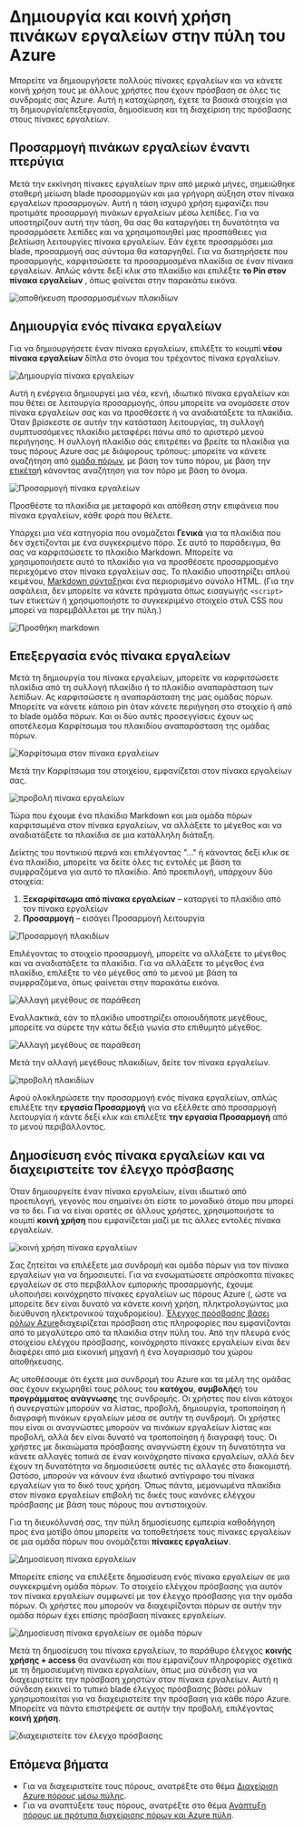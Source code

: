 <properties
   pageTitle="Πίνακες εργαλείων Azure πύλης | Microsoft Azure"
   description="Σε αυτό το άρθρο εξηγεί πώς μπορείτε να δημιουργήσετε και να επεξεργαστείτε τους πίνακες εργαλείων στην πύλη του Azure."
   services="azure-portal"
   documentationCenter=""
   authors="sewatson"
   manager="timlt"
   editor="tysonn"/>

<tags
   ms.service="multiple"
   ms.devlang="NA"
   ms.topic="article"
   ms.tgt_pltfrm="NA"
   ms.workload="na"
   ms.date="09/06/2016"
   ms.author="sewatson"/>

# <a name="creating-and-sharing-dashboards-in-the-azure-portal"></a>Δημιουργία και κοινή χρήση πινάκων εργαλείων στην πύλη του Azure

Μπορείτε να δημιουργήσετε πολλούς πίνακες εργαλείων και να κάνετε κοινή χρήση τους με άλλους χρήστες που έχουν πρόσβαση σε όλες τις συνδρομές σας Azure.  Αυτή η καταχώρηση, έχετε τα βασικά στοιχεία για τη δημιουργία/επεξεργασία, δημοσίευση και τη διαχείριση της πρόσβασης στους πίνακες εργαλείων.

## <a name="customizing-dashboards-versus-blades"></a>Προσαρμογή πινάκων εργαλείων έναντι πτερύγια

Μετά την εκκίνηση πίνακες εργαλείων πριν από μερικά μήνες, σημειώθηκε σταθερή μείωση blade προσαρμογών και μια γρήγορη αύξηση στον πίνακα εργαλείων προσαρμογών. Αυτή η τάση ισχυρό χρήση εμφανίζει που προτιμάτε προσαρμογή πινάκων εργαλείων μέσω λεπίδες. Για να υποστηρίζουν αυτή την τάση, θα σας θα καταργήσει τη δυνατότητα να προσαρμόσετε λεπίδες και να χρησιμοποιηθεί μας προσπάθειες για βελτίωση λειτουργίες πίνακα εργαλείων. Εάν έχετε προσαρμόσει μια blade, προσαρμογή σας σύντομα θα καταργηθεί. Για να διατηρήσετε που προσαρμογής, καρφιτσώσετε τα προσαρμοσμένα πλακίδια σε έναν πίνακα εργαλείων. Απλώς κάντε δεξί κλικ στο πλακίδιο και επιλέξτε **το Pin στον πίνακα εργαλείων** , όπως φαίνεται στην παρακάτω εικόνα.

![αποθήκευση προσαρμοσμένων πλακιδίων](./media/azure-portal-dashboards/save-customization.png)

## <a name="create-a-dashboard"></a>Δημιουργία ενός πίνακα εργαλείων

Για να δημιουργήσετε έναν πίνακα εργαλείων, επιλέξτε το κουμπί **νέου πίνακα εργαλείων** δίπλα στο όνομα του τρέχοντος πίνακα εργαλείων.  

![Δημιουργία πίνακα εργαλείων](./media/azure-portal-dashboards/new-dashboard.png)

Αυτή η ενέργεια δημιουργεί μια νέα, κενή, ιδιωτικό πίνακα εργαλείων και που θέτει σε λειτουργία προσαρμογής, όπου μπορείτε να ονομάσετε στον πίνακα εργαλείων σας και να προσθέσετε ή να αναδιατάξετε τα πλακίδια.  Όταν βρίσκεστε σε αυτήν την κατάσταση λειτουργίας, τη συλλογή συμπτυσσόμενες πλακίδιο μεταφέρει πάνω από το αριστερό μενού περιήγησης.  Η συλλογή πλακίδιο σάς επιτρέπει να βρείτε τα πλακίδια για τους πόρους Azure σας με διάφορους τρόπους: μπορείτε να κάνετε αναζήτηση από [ομάδα πόρων](../azure-resource-manager/resource-group-overview.md#resource-groups), με βάση τον τύπο πόρου, με βάση την [ετικέτα](../resource-group-using-tags.md)ή κάνοντας αναζήτηση για τον πόρο με βάση το όνομα.  

![Προσαρμογή πίνακα εργαλείων](./media/azure-portal-dashboards/customize-dashboard.png)

Προσθέστε τα πλακίδια με μεταφορά και απόθεση στην επιφάνεια που πίνακα εργαλείων, κάθε φορά που θέλετε.

Υπάρχει μια νέα κατηγορία που ονομάζεται **Γενικά** για τα πλακίδια που δεν σχετίζονται με ένα συγκεκριμένο πόρο.  Σε αυτό το παράδειγμα, θα σας να καρφιτσώσετε το πλακίδιο Markdown.  Μπορείτε να χρησιμοποιήσετε αυτό το πλακίδιο για να προσθέσετε προσαρμοσμένο περιεχόμενο στον πίνακα εργαλείων σας.  Το πλακίδιο υποστηρίζει απλού κειμένου, [Markdown σύνταξη](https://daringfireball.net/projects/markdown/syntax)και ένα περιορισμένο σύνολο HTML.  (Για την ασφάλεια, δεν μπορείτε να κάνετε πράγματα όπως εισαγωγής `<script>` των ετικετών ή χρησιμοποιήστε το συγκεκριμένο στοιχείο στυλ CSS που μπορεί να παρεμβάλλεται με την πύλη.) 

![Προσθήκη markdown](./media/azure-portal-dashboards/add-markdown.png)

## <a name="edit-a-dashboard"></a>Επεξεργασία ενός πίνακα εργαλείων

Μετά τη δημιουργία του πίνακα εργαλείων, μπορείτε να καρφιτσώσετε πλακίδια από τη συλλογή πλακίδιο ή το πλακίδιο αναπαράσταση των λεπίδων. Ας καρφιτσώσετε η αναπαράσταση της μας ομάδας πόρων. Μπορείτε να κάνετε κάποιο pin όταν κάνετε περιήγηση στο στοιχείο ή από το blade ομάδα πόρων. Και οι δύο αυτές προσεγγίσεις έχουν ως αποτέλεσμα Καρφίτσωμα του πλακιδίου αναπαράσταση της ομάδας πόρων.

![Καρφίτσωμα στον πίνακα εργαλείων](./media/azure-portal-dashboards/pin-to-dashboard.png)

Μετά την Καρφίτσωμα του στοιχείου, εμφανίζεται στον πίνακα εργαλείων σας.

![προβολή πίνακα εργαλείων](./media/azure-portal-dashboards/view-dashboard.png)

Τώρα που έχουμε ένα πλακίδιο Markdown και μια ομάδα πόρων καρφιτσωμένα στον πίνακα εργαλείων, να αλλάξετε το μέγεθος και να αναδιατάξετε τα πλακίδια σε μια κατάλληλη διάταξη.

Δείκτης του ποντικιού περνά και επιλέγοντας "..." ή κάνοντας δεξί κλικ σε ένα πλακίδιο, μπορείτε να δείτε όλες τις εντολές με βάση τα συμφραζόμενα για αυτό το πλακίδιο. Από προεπιλογή, υπάρχουν δύο στοιχεία:

1. **Ξεκαρφίτσωμα από πίνακα εργαλείων** – καταργεί το πλακίδιο από τον πίνακα εργαλείων
2.  **Προσαρμογή** – εισάγει Προσαρμογή λειτουργία

![Προσαρμογή πλακιδίων](./media/azure-portal-dashboards/customize-tile.png)

Επιλέγοντας το στοιχείο προσαρμογή, μπορείτε να αλλάξετε το μέγεθος και να αναδιατάξετε τα πλακίδια. Για να αλλάξετε το μέγεθος ένα πλακίδιο, επιλέξτε το νέο μέγεθος από το μενού με βάση τα συμφραζόμενα, όπως φαίνεται στην παρακάτω εικόνα.

![Αλλαγή μεγέθους σε παράθεση](./media/azure-portal-dashboards/resize-tile.png)

Εναλλακτικά, εάν το πλακίδιο υποστηρίζει οποιουδήποτε μεγέθους, μπορείτε να σύρετε την κάτω δεξιά γωνία στο επιθυμητό μέγεθος.

![Αλλαγή μεγέθους σε παράθεση](./media/azure-portal-dashboards/resize-corner.png)

Μετά την αλλαγή μεγέθους πλακιδίων, δείτε τον πίνακα εργαλείων.

![προβολή πλακιδίων](./media/azure-portal-dashboards/view-tile.png)

Αφού ολοκληρώσετε την προσαρμογή ενός πίνακα εργαλείων, απλώς επιλέξτε την **εργασία Προσαρμογή** για να εξέλθετε από προσαρμογή λειτουργία ή κάντε δεξί κλικ και επιλέξτε **την εργασία Προσαρμογή** από το μενού περιβάλλοντος.

## <a name="publish-a-dashboard-and-manage-access-control"></a>Δημοσίευση ενός πίνακα εργαλείων και να διαχειριστείτε τον έλεγχο πρόσβασης

Όταν δημιουργείτε έναν πίνακα εργαλείων, είναι ιδιωτικό από προεπιλογή, γεγονός που σημαίνει ότι είστε το μοναδικό άτομο που μπορεί να το δει.  Για να είναι ορατές σε άλλους χρήστες, χρησιμοποιήστε το κουμπί **κοινή χρήση** που εμφανίζεται μαζί με τις άλλες εντολές πίνακα εργαλείων.

![κοινή χρήση πίνακα εργαλείων](./media/azure-portal-dashboards/share-dashboard.png)

Σας ζητείται να επιλέξετε μια συνδρομή και ομάδα πόρων για τον πίνακα εργαλείων για να δημοσιευτεί. Για να ενσωματώσετε απρόσκοπτα πίνακες εργαλείων σε στο περιβάλλον εμπορικής προσαρμογής, έχουμε υλοποιήσει κοινόχρηστο πίνακες εργαλείων ως πόρους Azure (, ώστε να μπορείτε δεν είναι δυνατό να κάνετε κοινή χρήση, πληκτρολογώντας μια διεύθυνση ηλεκτρονικού ταχυδρομείου).  [Έλεγχος πρόσβασης βάσει ρόλων Azure](../active-directory/role-based-access-control-configure.md )διαχειρίζεται πρόσβαση στις πληροφορίες που εμφανίζονται από το μεγαλύτερο από τα πλακίδια στην πύλη του. Από την πλευρά ενός στοιχείου ελέγχου πρόσβασης, κοινόχρηστο πίνακες εργαλείων είναι δεν διαφέρει από μια εικονική μηχανή ή ένα λογαριασμό του χώρου αποθήκευσης.  

Ας υποθέσουμε ότι έχετε μια συνδρομή του Azure και τα μέλη της ομάδας σας έχουν εκχωρηθεί τους ρόλους του **κατόχου**, **συμβολής**ή του **προγράμματος ανάγνωσης** της συνδρομής.  Οι χρήστες που είναι κάτοχοι ή συνεργατών μπορούν να λίστας, προβολή, δημιουργία, τροποποίηση ή διαγραφή πινάκων εργαλείων μέσα σε αυτήν τη συνδρομή.  Οι χρήστες που είναι οι αναγνώστες μπορούν να πινάκων εργαλείων λίστας και προβολή, αλλά δεν είναι δυνατό να τροποποίηση ή διαγραφή τους.  Οι χρήστες με δικαιώματα πρόσβασης αναγνώστη έχουν τη δυνατότητα να κάνετε αλλαγές τοπικά σε έναν κοινόχρηστο πίνακα εργαλείων, αλλά δεν έχουν τη δυνατότητα να δημοσιεύσετε αυτές τις αλλαγές στο διακομιστή.  Ωστόσο, μπορούν να κάνουν ένα ιδιωτικό αντίγραφο του πίνακα εργαλείων για το δικό τους χρήση.  Όπως πάντα, μεμονωμένα πλακίδια στον πίνακα εργαλείων επιβολή τις δικές τους κανόνες ελέγχου πρόσβασης με βάση τους πόρους που αντιστοιχούν.  

Για τη διευκόλυνσή σας, την πύλη δημοσίευσης εμπειρία καθοδήγηση προς ένα μοτίβο όπου μπορείτε να τοποθετήσετε τους πίνακες εργαλείων σε μια ομάδα πόρων που ονομάζεται **πίνακες εργαλείων**.  

![Δημοσίευση πίνακα εργαλείων](./media/azure-portal-dashboards/publish-dashboard.png)

Μπορείτε επίσης να επιλέξετε δημοσίευση ενός πίνακα εργαλείων σε μια συγκεκριμένη ομάδα πόρων.  Το στοιχείο ελέγχου πρόσβασης για αυτόν τον πίνακα εργαλείων συμφωνεί με τον έλεγχο πρόσβασης για την ομάδα πόρων.  Οι χρήστες που μπορούν να διαχειρίζονται πόρων σε αυτήν την ομάδα πόρων έχει επίσης πρόσβαση πίνακες εργαλείων.

![Δημοσίευση πίνακα εργαλείων σε ομάδα πόρων](./media/azure-portal-dashboards/publish-to-resource-group.png)

Μετά τη δημοσίευση του πίνακα εργαλείων, το παράθυρο έλεγχος **κοινής χρήσης + access** θα ανανέωση και που εμφανίζουν πληροφορίες σχετικά με τη δημοσιευμένη πίνακα εργαλείων, όπως μια σύνδεση για να διαχειριστείτε την πρόσβαση χρηστών στον πίνακα εργαλείων.  Αυτή η σύνδεση εκκινεί το τυπικό blade έλεγχος πρόσβασης βάσει ρόλων χρησιμοποιείται για να διαχειριστείτε την πρόσβαση για κάθε πόρο Azure.  Μπορείτε να πάντα επιστρέψετε σε αυτήν την προβολή, επιλέγοντας **κοινή χρήση**.

![διαχειριστείτε τον έλεγχο πρόσβασης](./media/azure-portal-dashboards/manage-access.png)

## <a name="next-steps"></a>Επόμενα βήματα

- Για να διαχειριστείτε τους πόρους, ανατρέξτε στο θέμα [Διαχείριση Azure πόρους μέσω πύλης](resource-group-portal.md).
- Για να αναπτύξετε τους πόρους, ανατρέξτε στο θέμα [Ανάπτυξη πόρους με πρότυπα διαχείρισης πόρων και Azure πύλη](../resource-group-template-deploy-portal.md).